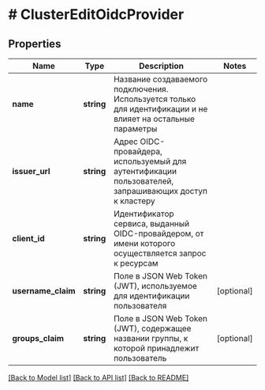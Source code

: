 # # ClusterEditOidcProvider

## Properties

Name | Type | Description | Notes
------------ | ------------- | ------------- | -------------
**name** | **string** | Название создаваемого подключения. Используется только для идентификации и не влияет на остальные параметры |
**issuer_url** | **string** | Адрес OIDC-провайдера, используемый для аутентификации пользователей, запрашивающих доступ к кластеру |
**client_id** | **string** | Идентификатор сервиса, выданный OIDC-провайдером, от имени которого осуществляется запрос к ресурсам |
**username_claim** | **string** | Поле в JSON Web Token (JWT), используемое для идентификации пользователя | [optional]
**groups_claim** | **string** | Поле в JSON Web Token (JWT), содержащее названии группы, к которой принадлежит пользователь | [optional]

[[Back to Model list]](../../README.md#models) [[Back to API list]](../../README.md#endpoints) [[Back to README]](../../README.md)

